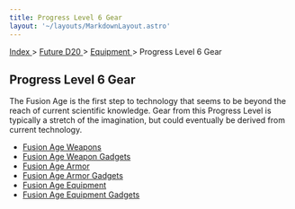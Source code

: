 ```yaml
---
title: Progress Level 6 Gear
layout: '~/layouts/MarkdownLayout.astro'
---
```


[ Index ](/) > [ Future D20 ](/future.d20.srd) > [ Equipment ](/future.d20.srd/equipment) > Progress Level 6 Gear

##  Progress Level 6 Gear

The Fusion Age is the first step to technology that seems to be beyond the
reach of current scientific knowledge. Gear from this Progress Level is
typically a stretch of the imagination, but could eventually be derived from
current technology.

  * [ Fusion Age Weapons ](/future.d20.srd/equipment/fusion.age.weapons)
  * [ Fusion Age Weapon Gadgets ](/future.d20.srd/equipment/fusion.age.weapon.gadgets)
  * [ Fusion Age Armor ](/future.d20.srd/equipment/fusion.age.armor)
  * [ Fusion Age Armor Gadgets ](/future.d20.srd/equipment/fusion.age.armor.gadgets)
  * [ Fusion Age Equipment ](/future.d20.srd/equipment/fusion.age.equipment)
  * [ Fusion Age Equipment Gadgets ](/future.d20.srd/equipment/fusion.age.equipment.gadgets)

